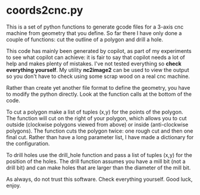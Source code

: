 # coords2cnc.py

This is a set of python functions to generate gcode files for a 3-axis cnc machine from geometry that you define. So far there I have only done a couple of functions: cut the outline of a polygon and drill a hole.

This code has mainly been generated by copilot, as part of my experiments to see what copilot can achieve: it is fair to say that copilot needs a lot of help and makes plenty of mistakes. I've not tested everything so **check everything yourself**. My utility **nc2image2** can be used to view the output so you don't have to check using some scrap wood on a real cnc machine.

Rather than create yet another file format to define the geometry, you have to modify the python directly. Look at the function calls at the bottom of the code.

To cut a polygon make a list of tuples (x,y) for the points of the polygon. The function will cut on the right of your polygon, which allows you to cut outside (clockwise polygons viewed from above) or inside (anti-clockwise polygons). The function cuts the polygon twice: one rough cut and then one final cut. Rather than have a long parameter list, I have made a dictionary for the configuration.

To drill holes use the drill_hole function and pass a list of tuples (x,y) for the position of the holes. The drill function assumes you have a mill bit (not a drill bit) and can make holes that are larger than the diameter of the mill bit.

As always, do not trust this software. Check everything yourself. Good luck, enjoy.